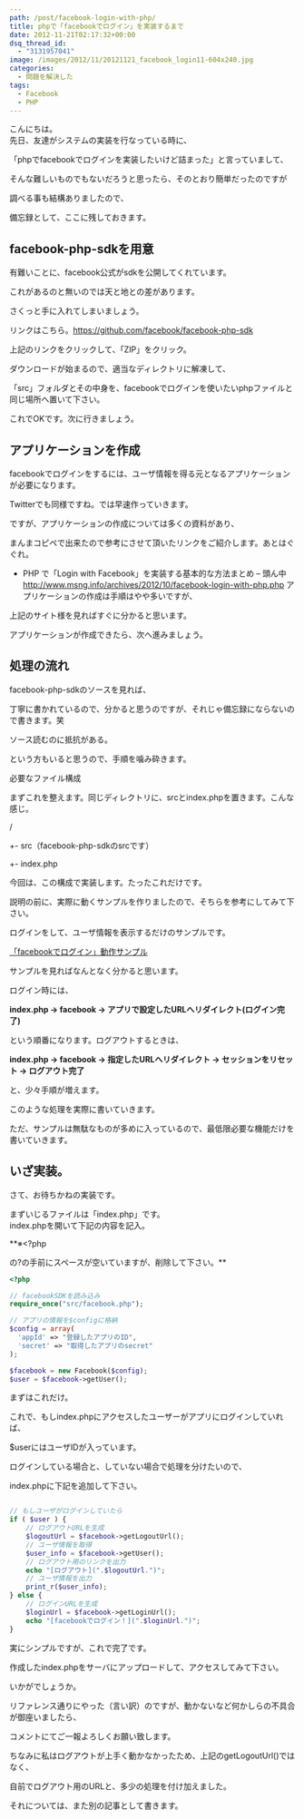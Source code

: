 ```yaml
---
path: /post/facebook-login-with-php/
title: phpで「facebookでログイン」を実装するまで
date: 2012-11-21T02:17:32+00:00
dsq_thread_id:
  - "3131957041"
image: /images/2012/11/20121121_facebook_login11-604x240.jpg
categories:
  - 問題を解決した
tags:
  - Facebook
  - PHP
---
```

こんにちは。  
先日、友達がシステムの実装を行なっている時に、

「phpでfacebookでログインを実装したいけど詰まった」と言っていまして、

そんな難しいものでもないだろうと思ったら、そのとおり簡単だったのですが

調べる事も結構ありましたので、

備忘録として、ここに残しておきます。

<!--more-->

facebook-php-sdkを用意
----------------------------------------

有難いことに、facebook公式がsdkを公開してくれています。

これがあるのと無いのでは天と地との差があります。

さくっと手に入れてしまいましょう。

リンクはこちら。<a href="https://github.com/facebook/facebook-php-sdk" target="_blank">https://github.com/facebook/facebook-php-sdk</a>

上記のリンクをクリックして、「ZIP」をクリック。

ダウンロードが始まるので、適当なディレクトリに解凍して、

「src」フォルダとその中身を、facebookでログインを使いたいphpファイルと同じ場所へ置いて下さい。

これでOKです。次に行きましょう。 

アプリケーションを作成
----------------------------------------

facebookでログインをするには、ユーザ情報を得る元となるアプリケーションが必要になります。

Twitterでも同様ですね。では早速作っていきます。

ですが、アプリケーションの作成については多くの資料があり、

まんまコピペで出来たので参考にさせて頂いたリンクをご紹介します。あとはぐぐれ。

  * PHP で「Login with Facebook」を実装する基本的な方法まとめ – 頭ん中  
    <a href="http://www.msng.info/archives/2012/10/facebook-login-with-php.php" target="_blank">http://www.msng.info/archives/2012/10/facebook-login-with-php.php</a>  アプリケーションの作成は手順はやや多いですが、

上記のサイト様を見ればすぐに分かると思います。

アプリケーションが作成できたら、次へ進みましょう。   

処理の流れ
----------------------------------------

facebook-php-sdkのソースを見れば、

丁寧に書かれているので、分かると思うのですが、それじゃ備忘録にならないので書きます。笑

ソース読むのに抵抗がある。

という方もいると思うので、手順を噛み砕きます。

必要なファイル構成

まずこれを整えます。同じディレクトリに、srcとindex.phpを置きます。こんな感じ。

/
    
+- src（facebook-php-sdkのsrcです）
    
+- index.php

今回は、この構成で実装します。たったこれだけです。

説明の前に、実際に動くサンプルを作りましたので、そちらを参考にしてみて下さい。

ログインをして、ユーザ情報を表示するだけのサンプルです。

[「facebookでログイン」動作サンプル](http://closet.leko.jp/2012/facebook_login/)

サンプルを見ればなんとなく分かると思います。

ログイン時には、

**index.php -> facebook -> アプリで設定したURLへリダイレクト(ログイン完了)**

という順番になります。ログアウトするときは、

**index.php -> facebook -> 指定したURLへリダイレクト -> セッションをリセット -> ログアウト完了**

と、少々手順が増えます。

このような処理を実際に書いていきます。

ただ、サンプルは無駄なものが多めに入っているので、最低限必要な機能だけを書いていきます。 

いざ実装。
----------------------------------------

さて、お待ちかねの実装です。

まずいじるファイルは「index.php」です。  
index.phpを開いて下記の内容を記入。

**※<?php

の?の手前にスペースが空いていますが、削除して下さい。** 

```php
<?php

// facebookSDKを読み込み
require_once("src/facebook.php");

// アプリの情報を$configに格納
$config = array(
  'appId' => "登録したアプリのID",
  'secret' => "取得したアプリのsecret"
);

$facebook = new Facebook($config);
$user = $facebook->getUser();
```

まずはこれだけ。

これで、もしindex.phpにアクセスしたユーザーがアプリにログインしていれば、

$userにはユーザIDが入っています。

ログインしている場合と、していない場合で処理を分けたいので、

index.phpに下記を追加して下さい。 

```php

// もしユーザがログインしていたら
if ( $user ) {
	// ログアウトURLを生成
	$logoutUrl = $facebook->getLogoutUrl();
	// ユーザ情報を取得
	$user_info = $facebook->getUser();
	// ログアウト用のリンクを出力
	echo "[ログアウト](".$logoutUrl.")";
	// ユーザ情報を出力
	print_r($user_info);
} else {
	// ログインURLを生成
	$loginUrl = $facebook->getLoginUrl();
	echo "[facebookでログイン！](".$loginUrl.")";
}
```

実にシンプルですが、これで完了です。

作成したindex.phpをサーバにアップロードして、アクセスしてみて下さい。

いかがでしょうか。

リファレンス通りにやった（言い訳）のですが、動かないなど何かしらの不具合が御座いましたら、

コメントにてご一報よろしくお願い致します。

ちなみに私はログアウトが上手く動かなかったため、上記のgetLogoutUrl()ではなく、

自前でログアウト用のURLと、多少の処理を付け加えました。

それについては、また別の記事として書きます。  

<div style="font-size:0px;height:0px;line-height:0px;margin:0;padding:0;clear:both">
</div>